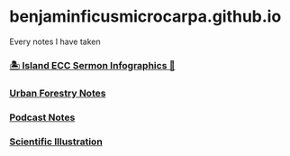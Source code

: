 # benjaminficusmicrocarpa.github.io
Every notes I have taken

### [🏝️ Island ECC Sermon Infographics 📖](index_iecc.html)

### [Urban Forestry Notes](uf_notes.md)

### [Podcast Notes](index_podcast.md)

### [Scientific Illustration](index_sci_ill.md)
